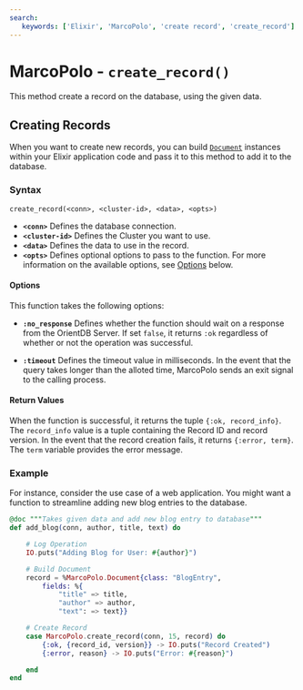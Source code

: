```yaml
---
search:
   keywords: ['Elixir', 'MarcoPolo', 'create record', 'create_record']
---
```


# MarcoPolo - `create_record()`

This method create a record on the database, using the given data.

## Creating Records

When you want to create new records, you can build [`Document`](MarcoPolo-Document.md) instances within your Elixir application code and pass it to this method to add it to the database.

### Syntax

```
create_record(<conn>, <cluster-id>, <data>, <opts>)
```

- **`<conn>`** Defines the database connection.
- **`<cluster-id>`** Defines the Cluster you want to use.
- **`<data>`** Defines the data to use in the record.
- **`<opts>`** Defines optional options to pass to the function.  For more information on the available options, see [Options](#options) below.

#### Options

This function takes the following options:

- **`:no_response`** Defines whether the function should wait on a response from the OrientDB Server.  If set `false`, it returns `:ok` regardless of whether or not the operation was successful.

- **`:timeout`** Defines the timeout value in milliseconds.  In the event that the query takes longer than the alloted time, MarcoPolo sends an exit signal to the calling process.


#### Return Values

When the function is successful, it returns the tuple `{:ok, record_info}`.  The `record_info` value is a tuple containing the Record ID and record version.  In the event that the record creation fails, it returns `{:error, term}`.  The `term` variable provides the error message.


### Example

For instance, consider the use case of a web application.  You might want a function to streamline adding new blog entries to the database.

```elixir
@doc """Takes given data and add new blog entry to database"""
def add_blog(conn, author, title, text) do

	# Log Operation
	IO.puts("Adding Blog for User: #{author}")

	# Build Document
	record = %MarcoPolo.Document{class: "BlogEntry",
		fields: %{
			"title" => title,
			"author" => author,
			"text": => text}}

	# Create Record
	case MarcoPolo.create_record(conn, 15, record) do
		{:ok, {record_id, version}} -> IO.puts("Record Created")
		{:error, reason} -> IO.puts("Error: #{reason}")

	end
end
```
